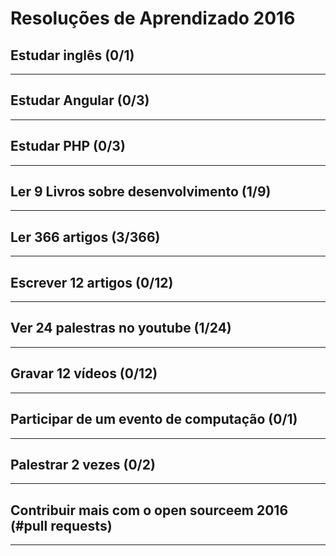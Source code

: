 # Resoluções de Aprendizado 2016


## Estudar inglês (0/1)

-------------------

## Estudar Angular (0/3)

-------------------

## Estudar PHP (0/3)

-------------------

## Ler 9 Livros sobre desenvolvimento (1/9)

-------------------


## Ler 366 artigos (3/366)

-------------------


## Escrever 12 artigos (0/12)

-------------------


## Ver 24 palestras no youtube (1/24)

-------------------


## Gravar 12 vídeos (0/12)

-------------------


## Participar de um evento de computação (0/1)

-------------------


## Palestrar 2 vezes (0/2)

-------------------


## Contribuir mais com o open sourceem 2016 (#pull requests)


-------------------
